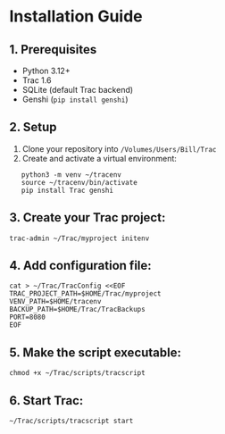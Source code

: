 
# Installation Guide

## 1. Prerequisites

- Python 3.12+
- Trac 1.6
- SQLite (default Trac backend)
- Genshi (`pip install genshi`)

## 2. Setup

1. Clone your repository into `/Volumes/Users/Bill/Trac`
2. Create and activate a virtual environment:

~~~
   python3 -m venv ~/tracenv
   source ~/tracenv/bin/activate
   pip install Trac genshi
~~~

## 3. Create your Trac project:

~~~
trac-admin ~/Trac/myproject initenv
~~~

## 4. Add configuration file:

~~~
cat > ~/Trac/TracConfig <<EOF
TRAC_PROJECT_PATH=$HOME/Trac/myproject
VENV_PATH=$HOME/tracenv
BACKUP_PATH=$HOME/Trac/TracBackups
PORT=8080
EOF
~~~

## 5. Make the script executable:

~~~
chmod +x ~/Trac/scripts/tracscript
~~~

## 6. Start Trac:

~~~
~/Trac/scripts/tracscript start
~~~